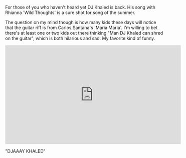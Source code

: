 For those of you who haven't heard yet DJ Khaled is back. His song with Rhianna 'Wild Thoughts' is a sure shot for song of the summer.

The question on my mind though is how many kids these days will notice that the guitar riff is from Carlos Santana's 'Maria Maria'. I'm willing to bet there's at least one or two kids out there thinking "Man DJ Khaled can shred on the guitar", which is both hilarious and sad. My favorite kind of funny.

<iframe width="560" height="315" src="https://www.youtube.com/embed/fyaI4-5849w" frameborder="0" allowfullscreen></iframe>

"DJAAAY KHALED"
